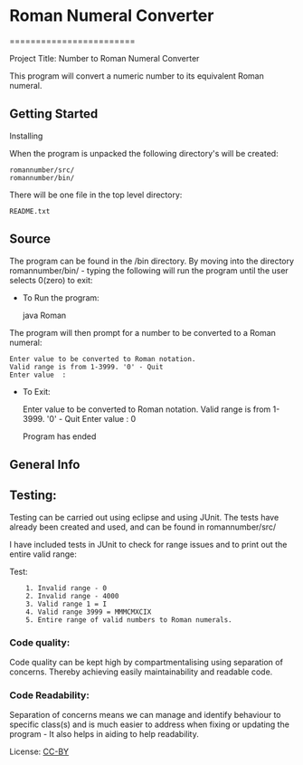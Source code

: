 # Roman Numeral Converter
========================

Project Title: Number to Roman Numeral Converter

This program will convert a numeric number to its equivalent Roman numeral.


## Getting Started
 
Installing

When the program is unpacked the following directory's will be created:

 	romannumber/src/
	romannumber/bin/

There will be one file in the top level directory:

	 
	README.txt
 
## Source

The program can be found in the /bin directory. By moving into the 
directory romannumber/bin/ - typing the following will run the program
until the user selects 0(zero) to exit:

* To Run the program: 

 	java Roman
 
The program will then prompt for a number to be converted to a Roman numeral:

	Enter value to be converted to Roman notation. 
	Valid range is from 1-3999. '0' - Quit 
	Enter value  : 

* To Exit:

	Enter value to be converted to Roman notation. 
	Valid range is from 1-3999. '0' - Quit 
	Enter value  : 0

	Program has ended

## General Info

## Testing:

Testing can be carried out using eclipse and using JUnit. The tests have
already been created and used, and can be found in romannumber/src/
 
I have included tests in JUnit to check for range issues and to print out
the entire valid range:

Test:

    	1. Invalid range - 0
     	2. Invalid range - 4000
     	3. Valid range 1 = I
    	4. Valid range 3999 = MMMCMXCIX
    	5. Entire range of valid numbers to Roman numerals.

### Code quality:
 
 Code quality can be kept high by compartmentalising using separation of
 concerns. Thereby achieving easily maintainability and readable code.
 
### Code Readability:
 
 Separation of concerns means we can manage and identify behaviour 
 to specific class(s) and is much easier to address when fixing or
 updating the program - It also helps in aiding to help readability.

License: 
[CC-BY](https://creativecommons.org/licenses/by/3.0/) 
 

 
 


 
